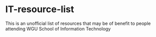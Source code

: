 # IT-resource-list
This is an unofficial list of resources that may be of benefit to people attending WGU School of Information Technology
